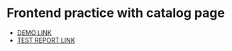 # Frontend practice with catalog page

- [DEMO LINK](https://varkovroma.github.io/layout_catalog/)
- [TEST REPORT LINK](https://varkovroma.github.io/layout_catalog/report/html_report/)

